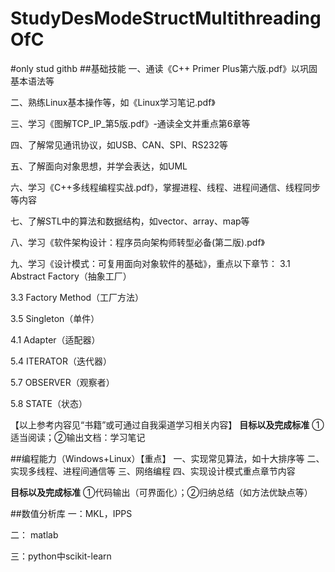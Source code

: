 # StudyDesModeStructMultithreadingOfC
#only stud githb
##基础技能
一、通读《C++ Primer Plus第六版.pdf》以巩固基本语法等

二、熟练Linux基本操作等，如《Linux学习笔记.pdf》

三、学习《图解TCP_IP_第5版.pdf》-通读全文并重点第6章等

四、了解常见通讯协议，如USB、CAN、SPI、RS232等

五、了解面向对象思想，并学会表达，如UML

六、学习《C++多线程编程实战.pdf》，掌握进程、线程、进程间通信、线程同步等内容

七、了解STL中的算法和数据结构，如vector、array、map等

八、学习《软件架构设计：程序员向架构师转型必备(第二版).pdf》

九、学习《设计模式：可复用面向对象软件的基础》，重点以下章节：
3.1   Abstract Factory（抽象工厂）

3.3   Factory Method（工厂方法）

3.5   Singleton（单件）

4.1   Adapter（适配器）

5.4   ITERATOR（迭代器）

5.7   OBSERVER（观察者）

5.8   STATE（状态）

【以上参考内容见“书籍”或可通过自我渠道学习相关内容】
**目标以及完成标准**
①适当阅读；②输出文档：学习笔记

##编程能力（Windows+Linux）【重点】
一、实现常见算法，如十大排序等
二、实现多线程、进程间通信等
三、网络编程
四、实现设计模式重点章节内容

**目标以及完成标准**
①代码输出（可界面化）；②归纳总结（如方法优缺点等）

##数值分析库
一：MKL，IPPS

二： matlab

三：python中scikit-learn